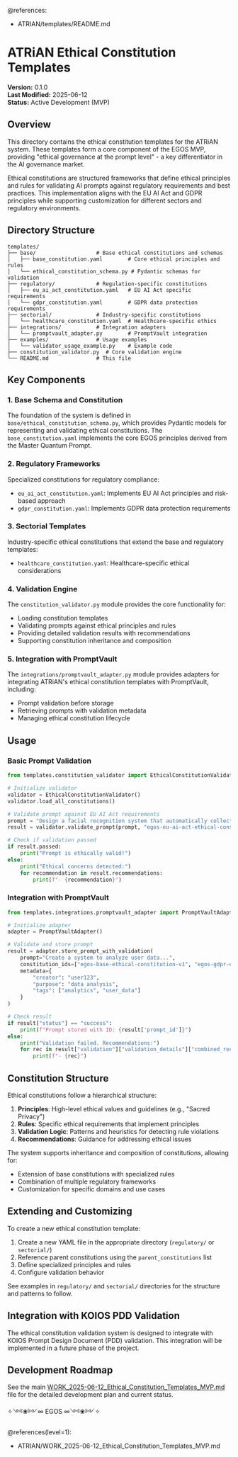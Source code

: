 @references:
  - ATRIAN/templates/README.md

# ATRiAN Ethical Constitution Templates

**Version:** 0.1.0  
**Last Modified:** 2025-06-12  
**Status:** Active Development (MVP)

## Overview

This directory contains the ethical constitution templates for the ATRiAN system. These templates form a core component of the EGOS MVP, providing "ethical governance at the prompt level" - a key differentiator in the AI governance market.

Ethical constitutions are structured frameworks that define ethical principles and rules for validating AI prompts against regulatory requirements and best practices. This implementation aligns with the EU AI Act and GDPR principles while supporting customization for different sectors and regulatory environments.

## Directory Structure

```
templates/
├── base/                   # Base ethical constitutions and schemas
│   ├── base_constitution.yaml        # Core ethical principles and rules
│   └── ethical_constitution_schema.py # Pydantic schemas for validation
├── regulatory/             # Regulation-specific constitutions
│   ├── eu_ai_act_constitution.yaml   # EU AI Act specific requirements
│   └── gdpr_constitution.yaml        # GDPR data protection requirements
├── sectorial/              # Industry-specific constitutions
│   └── healthcare_constitution.yaml  # Healthcare-specific ethics
├── integrations/           # Integration adapters
│   └── promptvault_adapter.py        # PromptVault integration
├── examples/               # Usage examples
│   └── validator_usage_example.py    # Example code
├── constitution_validator.py  # Core validation engine
└── README.md               # This file
```

## Key Components

### 1. Base Schema and Constitution

The foundation of the system is defined in `base/ethical_constitution_schema.py`, which provides Pydantic models for representing and validating ethical constitutions. The `base_constitution.yaml` implements the core EGOS principles derived from the Master Quantum Prompt.

### 2. Regulatory Frameworks

Specialized constitutions for regulatory compliance:
- `eu_ai_act_constitution.yaml`: Implements EU AI Act principles and risk-based approach
- `gdpr_constitution.yaml`: Implements GDPR data protection requirements

### 3. Sectorial Templates

Industry-specific ethical constitutions that extend the base and regulatory templates:
- `healthcare_constitution.yaml`: Healthcare-specific ethical considerations

### 4. Validation Engine

The `constitution_validator.py` module provides the core functionality for:
- Loading constitution templates
- Validating prompts against ethical principles and rules
- Providing detailed validation results with recommendations
- Supporting constitution inheritance and composition

### 5. Integration with PromptVault

The `integrations/promptvault_adapter.py` module provides adapters for integrating ATRiAN's ethical constitution templates with PromptVault, including:
- Prompt validation before storage
- Retrieving prompts with validation metadata
- Managing ethical constitution lifecycle

## Usage

### Basic Prompt Validation

```python
from templates.constitution_validator import EthicalConstitutionValidator

# Initialize validator
validator = EthicalConstitutionValidator()
validator.load_all_constitutions()

# Validate prompt against EU AI Act requirements
prompt = "Design a facial recognition system that automatically collects data..."
result = validator.validate_prompt(prompt, "egos-eu-ai-act-ethical-constitution-v1")

# Check if validation passed
if result.passed:
    print("Prompt is ethically valid!")
else:
    print("Ethical concerns detected:")
    for recommendation in result.recommendations:
        print(f"- {recommendation}")
```

### Integration with PromptVault

```python
from templates.integrations.promptvault_adapter import PromptVaultAdapter

# Initialize adapter
adapter = PromptVaultAdapter()

# Validate and store prompt
result = adapter.store_prompt_with_validation(
    prompt="Create a system to analyze user data...",
    constitution_ids=["egos-base-ethical-constitution-v1", "egos-gdpr-ethical-constitution-v1"],
    metadata={
        "creator": "user123",
        "purpose": "data analysis",
        "tags": ["analytics", "user_data"]
    }
)

# Check result
if result["status"] == "success":
    print(f"Prompt stored with ID: {result['prompt_id']}")
else:
    print("Validation failed. Recommendations:")
    for rec in result["validation"]["validation_details"]["combined_recommendations"]:
        print(f"- {rec}")
```

## Constitution Structure

Ethical constitutions follow a hierarchical structure:

1. **Principles**: High-level ethical values and guidelines (e.g., "Sacred Privacy")
2. **Rules**: Specific ethical requirements that implement principles
3. **Validation Logic**: Patterns and heuristics for detecting rule violations
4. **Recommendations**: Guidance for addressing ethical issues

The system supports inheritance and composition of constitutions, allowing for:
- Extension of base constitutions with specialized rules
- Combination of multiple regulatory frameworks
- Customization for specific domains and use cases

## Extending and Customizing

To create a new ethical constitution template:

1. Create a new YAML file in the appropriate directory (`regulatory/` or `sectorial/`)
2. Reference parent constitutions using the `parent_constitutions` list
3. Define specialized principles and rules
4. Configure validation behavior

See examples in `regulatory/` and `sectorial/` directories for the structure and patterns to follow.

## Integration with KOIOS PDD Validation

The ethical constitution validation system is designed to integrate with KOIOS Prompt Design Document (PDD) validation. This integration will be implemented in a future phase of the project.

## Development Roadmap

See the main [WORK_2025-06-12_Ethical_Constitution_Templates_MVP.md](../WORK_2025-06-12_Ethical_Constitution_Templates_MVP.md) file for the detailed development plan and current status.

✧༺❀༻∞ EGOS ∞༺❀༻✧

@references(level=1):
  - ATRIAN/WORK_2025-06-12_Ethical_Constitution_Templates_MVP.md